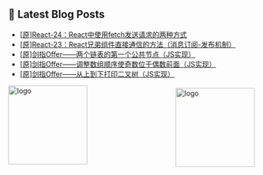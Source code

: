 ## 📕 Latest Blog Posts

<!-- BLOG-POST-LIST:START -->
- [[原]React-24：React中使用fetch发送请求的两种方式](https://blog.csdn.net/sinat_41696687/article/details/115578812)
- [[原]React-23：React兄弟组件直接通信的方法（消息订阅-发布机制）](https://blog.csdn.net/sinat_41696687/article/details/115564919)
- [[原]剑指Offer——两个链表的第一个公共节点（JS实现）](https://blog.csdn.net/sinat_41696687/article/details/115563329)
- [[原]剑指Offer——调整数组顺序使奇数位于偶数前面（JS实现）](https://blog.csdn.net/sinat_41696687/article/details/115556813)
- [[原]剑指Offer——从上到下打印二叉树（JS实现）](https://blog.csdn.net/sinat_41696687/article/details/115510766)
<!-- BLOG-POST-LIST:END -->
<img src="https://github-readme-stats.vercel.app/api?username=qq1120637483&show_icons=true" alt="logo" height="160" align="right" style="margin: 5px; margin-bottom: 20px;" />

<img src="https://github-profile-trophy.vercel.app/?username=qq1120637483&theme=flat&column=7" alt="logo" height="160" align="center" style="margin: auto; margin-bottom: 20px;" />


<!--
**qq1120637483/qq1120637483** is a ✨ _special_ ✨ repository because its `README.md` (this file) appears on your GitHub profile.

Here are some ideas to get you started:

- 🔭 I’m currently working on ...
- 🌱 I’m currently learning ...
- 👯 I’m looking to collaborate on ...
- 🤔 I’m looking for help with ...
- 💬 Ask me about ...
- 📫 How to reach me: ...
- 😄 Pronouns: ...
- ⚡ Fun fact: ...
-->
